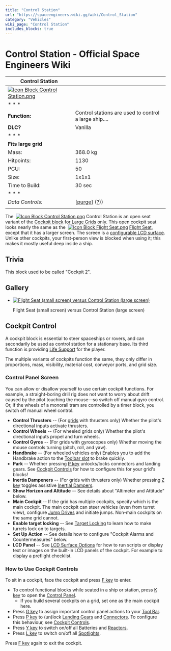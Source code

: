```yaml
---
title: "Control Station"
url: "https://spaceengineers.wiki.gg/wiki/Control_Station"
category: "Vehicles"
wiki_page: "Control Station"
includes_blocks: true
---
```


# Control Station - Official Space Engineers Wiki

| Control Station |     |
| --- | --- |
| [![Icon Block Control Station.png](https://spaceengineers.wiki.gg/images/Icon_Block_Control_Station.png?72bc2e)](https://spaceengineers.wiki.gg/wiki/File:Icon_Block_Control_Station.png) |     |
| * * * |     |
| **Function:** | Control stations are used to control a large ship.... |
| **DLC?** | Vanilla |
| * * * |     |
| **Fits large grid** |     |
| Mass: | 368.0 kg |
| Hitpoints: | 1130 |
| PCU: | 50  |
| Size: | 1x1x1 |
| Time to Build: | 30 sec |
| * * * |     |
| _Data Controls:_ | \[[purge](https://spaceengineers.wiki.gg/wiki/Control_Station?action=purge)\] ([?](https://spaceengineers.wiki.gg/wiki/Template:Info_Block))) |
|     |     |

The  [![Icon Block Control Station.png](https://spaceengineers.wiki.gg/images/thumb/Icon_Block_Control_Station.png/21px-Icon_Block_Control_Station.png?72bc2e)](https://spaceengineers.wiki.gg/wiki/Control_Station "Control Station") Control Station is an open seat variant of the [Cockpit block](https://spaceengineers.wiki.gg/wiki/Cockpit_block "Cockpit block") for [Large Grids](https://spaceengineers.wiki.gg/wiki/Large_Grid "Large Grid") only. This open cockpit seat looks nearly the same as the  [![Icon Block Flight Seat.png](https://spaceengineers.wiki.gg/images/thumb/Icon_Block_Flight_Seat.png/21px-Icon_Block_Flight_Seat.png?bcdf3c)](https://spaceengineers.wiki.gg/wiki/Flight_Seat "Flight Seat") [Flight Seat](https://spaceengineers.wiki.gg/wiki/Flight_Seat "Flight Seat"), except that it has a larger screen. The screen is a [configurable LCD surface](https://spaceengineers.wiki.gg/wiki/LCD_Surface_Options "LCD Surface Options"). Unlike other cockpits, your first-person view is blocked when using it; this makes it mostly useful deep inside a ship.

## Trivia

This block used to be called "Cockpit 2".

## Gallery

*   [![Flight Seat (small screen) versus Control Station (large screen)](https://spaceengineers.wiki.gg/images/thumb/Flight-seat-versus-control-station.jpg/120px-Flight-seat-versus-control-station.jpg?f4a70b)](https://spaceengineers.wiki.gg/wiki/File:Flight-seat-versus-control-station.jpg "Flight Seat (small screen) versus Control Station (large screen)")
    
    Flight Seat (small screen) versus Control Station (large screen)
    

## Cockpit Control

A cockpit block is essential to steer spaceships or rovers, and can secondarily be used as control station for a stationary base. Its third function is providing [Life Support](https://spaceengineers.wiki.gg/wiki/Life_Support "Life Support") for the player.

The multiple variants of cockpits function the same, they only differ in proportions, mass, visibility, material cost, conveyor ports, and grid size.

### Control Panel Screen

You can allow or disallow yourself to use certain cockpit functions. For example, a straight-boring drill rig does not want to worry about drift caused by the pilot touching the mouse—so switch off manual gyro control. Or, if the wheels of a monorail tram are controlled by a timer block, you switch off manual wheel control.

*   **Control Thrusters** -- (For [grids](https://spaceengineers.wiki.gg/wiki/Grid "Grid") with thrusters only) Whether the pilot's directional inputs activate thrusters.
*   **Control Wheels** -- (For wheeled grids only) Whether the pilot's directional inputs propel and turn wheels.
*   **Control Gyros** -- (For grids with gyroscopes only) Whether moving the mouse controls turning (pitch, roll, and yaw).
*   **Handbrake** -- (For wheeled vehicles only) Enables you to add the Handbrake action to the [Toolbar slot](https://spaceengineers.wiki.gg/wiki/Tool_Bar "Tool Bar") to brake quickly.
*   **Park** -- Whether pressing [P key](https://spaceengineers.wiki.gg/wiki/Key_Bindings "Key Bindings") unlocks/locks connectors and landing gears. See [Cockpit Controls](https://spaceengineers.wiki.gg/wiki/Cockpit_Controls "Cockpit Controls") for how to configure this for your grid's blocks!
*   **Inertia Dampeners** -- (For grids with thrusters only) Whether pressing [Z key](https://spaceengineers.wiki.gg/wiki/Key_Bindings "Key Bindings") toggles assistive [Inertial Dampers](https://spaceengineers.wiki.gg/wiki/Inertial_Dampers "Inertial Dampers").
*   **Show Horizon and Altitude** -- See details about "Altimeter and Attitude" below.
*   **Main Cockpit** -- If the grid has multiple cockpits, specify which is the main cockpit. The main cockpit can steer vehicles (even from turret view), configure [Jump Drives](https://spaceengineers.wiki.gg/wiki/Jump_Drive "Jump Drive") and initiate jumps. Non-main cockpits on the same grid cannot.
*   **Enable target locking** -- See [Target Locking](https://spaceengineers.wiki.gg/wiki/Target_Locking "Target Locking") to learn how to make turrets lock on to targets.
*   **Set Up Action** -- See details how to configure "Cockpit Alarms and Countermeasures" below.
*   **LCD Panel** -- See [LCD Surface Options](https://spaceengineers.wiki.gg/wiki/LCD_Surface_Options "LCD Surface Options") for how to run scripts or display text or images on the built-in LCD panels of the cockpit. For example to display a preflight checklist.

### How to Use Cockpit Controls

To sit in a cockpit, face the cockpit and press [F key](https://spaceengineers.wiki.gg/wiki/Key_Bindings "Key Bindings") to enter.

*   To control functional blocks while seated in a ship or station, press [K key](https://spaceengineers.wiki.gg/wiki/Key_Bindings "Key Bindings") to open the [Control Panel](https://spaceengineers.wiki.gg/wiki/Control_Panel_Screen "Control Panel Screen").
    *   If you build several cockpits on a grid, set one as the main cockpit here.
*   Press [G key](https://spaceengineers.wiki.gg/wiki/Key_Bindings "Key Bindings") to assign important control panel actions to your [Tool Bar](https://spaceengineers.wiki.gg/wiki/Tool_Bar "Tool Bar").
*   Press [P key](https://spaceengineers.wiki.gg/wiki/Key_Bindings "Key Bindings") to (un)lock [Landing Gears](https://spaceengineers.wiki.gg/wiki/Landing_Gear "Landing Gear") and [Connectors](https://spaceengineers.wiki.gg/wiki/Connector "Connector"). To configure this behaviour, see [Cockpit Controls](https://spaceengineers.wiki.gg/wiki/Cockpit_Controls "Cockpit Controls").
*   Press [Y key](https://spaceengineers.wiki.gg/wiki/Key_Bindings "Key Bindings") to switch on/off all Batteries and [Reactors](https://spaceengineers.wiki.gg/wiki/Reactor "Reactor").
*   Press [L key](https://spaceengineers.wiki.gg/wiki/Key_Bindings "Key Bindings") to switch on/off all [Spotlights](https://spaceengineers.wiki.gg/wiki/Spotlight "Spotlight").

Press [F key](https://spaceengineers.wiki.gg/wiki/Key_Bindings "Key Bindings") again to exit the cockpit.
